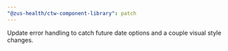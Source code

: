 ```yaml
---
"@zus-health/ctw-component-library": patch
---
```


Update error handling to catch future date options and a couple visual style changes.
